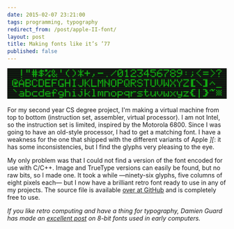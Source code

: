 ```yaml
---
date: 2015-02-07 23:21:00
tags: programming, typography
redirect_from: /post/apple-II-font/
layout: post
title: Making fonts like it’s ’77
published: false
---
```


![Apple II font](/static/media/2015/02/appleiifont.png)

For my second year CS degree project, I'm making a virtual machine from top to bottom (instruction set, assembler, virtual processor). I am not Intel, so the instruction set is limited, inspired by the Motorola 6800. Since I was going to have an old-style processor, I had to get a matching font. I have a weakness for the one that shipped with the different variants of Apple _][_: it has some inconsistencies, but I find the glyphs very pleasing to the eye.

My only problem was that I could not find a version of the font encoded for use with C/C++. Image and TrueType versions can easily be found, but no raw bits, so I made one. It took a while —ninety-six glyphs, five columns of eight pixels each— but I now have a brilliant retro font ready to use in any of my projects. The source file is available [over at GitHub](https://github.com/amyinorbit/Apple-Bitmap-Font) and is completely free to use.

_If you like retro computing and have a thing for typography, Damien Guard has made an [excellent post](http://damieng.com/blog/2011/02/20/typography-in-8-bits-system-fonts) on 8-bit fonts used in early computers._